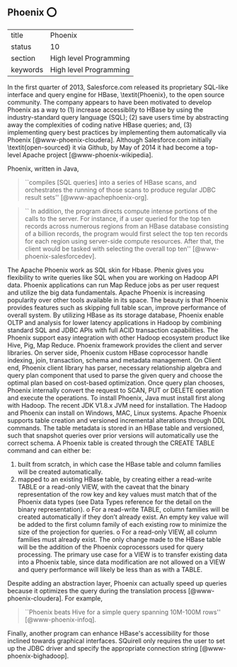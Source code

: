 ## Phoenix :o:


|          |                        |
| -------- | ---------------------- |
| title    | Phoenix                | 
| status   | 10                     |
| section  | High level Programming |
| keywords | High level Programming |



In the first quarter of 2013, Salesforce.com released its proprietary
SQL-like interface and query engine for HBase, \textit{Phoenix}, to the open
source community.  The company appears to have been motivated to
develop Phoenix as a way to (1) increase accessiblity to HBase by using
the industry-standard query language (SQL); (2) save users time by
abstracting away the complexities of coding native HBase queries; and,
(3) implementing query best practices by implementing them
automatically via Phoenix [@www-phoenix-cloudera]. Although
Salesforce.com initially \textit{open-sourced} it via Github, by May of 2014
it had become a top-level Apache project [@www-phoenix-wikipedia].

Phoenix, written in Java,

> ``compiles [SQL queries] into a series of HBase scans, and
> orchestrates the running of those scans to produce regular JDBC
> result sets'' [@www-apachephoenix-org].

> `` In addition, the program directs compute intense portions of the
> calls to the server.  For instance, if a user queried for the top
> ten records across numerous regions from an HBase database
> consisting of a billion records, the program would first select the
> top ten records for each region using server-side compute resources.
> After that, the client would be tasked with selecting the overall
> top ten'' [@www-phoenix-salesforcedev].

The Apache Phoenix work as SQL skin for Hbase. Phenix gives you flexibility to write queries like SQL when you are working on Hadoop API data. Phoenix applications can run Map Reduce jobs as per user request and utilize the big data fundamentals. Apache Phoenix is increasing popularity over other tools available in its space. The beauty is that Phoenix provides features such as skipping full table scan, improve performance of overall system. 
	By utilizing HBase as its storage database, Phoenix enable OLTP and analysis for lower latency applications in Hadoop by combining standard SQL and JDBC APIs with full ACID transaction capabilities. The Phoenix support easy integration with other Hadoop ecosystem product like Hive, Pig, Map Reduce.
	Phoenix framework provides the client and server libraries.  On server side, Phoenix custom HBase coprocessor handle indexing, join, transaction, schema and metadata management. 
	On Client end, Phoenix client library has parser, necessary relationship algebra and query plan component that used to parse the given query and choose the optimal plan based on cost-based optimization. Once query plan chooses, Phoenix internally convert the request to SCAN, PUT or DELETE operation and execute the operations.
	To install Phoenix, Java must install first along with Hadoop. The recent JDK V1.8.x JVM need for installation. The Hadoop and Phoenix can install on Windows, MAC,  Linux systems. 
	Apache Phoenix supports table creation and versioned incremental alterations through DDL commands. The table metadata is stored in an HBase table and versioned, such that snapshot queries over prior versions will automatically use the correct schema.
	A Phoenix table is created through the CREATE TABLE command and can either be:
1.	built from scratch, in which case the HBase table and column families will be created automatically.
2.	mapped to an existing HBase table, by creating either a read-write TABLE or a read-only VIEW, with the caveat that the binary representation of the row key and key values must match that of the Phoenix data types (see Data Types reference for the detail on the binary representation).
o	For a read-write TABLE, column families will be created automatically if they don’t already exist. An empty key value will be added to the first column family of each existing row to minimize the size of the projection for queries.
o	For a read-only VIEW, all column families must already exist. The only change made to the HBase table will be the addition of the Phoenix coprocessors used for query processing. The primary use case for a VIEW is to transfer existing data into a Phoenix table, since data modification are not allowed on a VIEW and query performance will likely be less than as with a TABLE.


Despite adding an abstraction layer, Phoenix can actually speed up
queries because it optimizes the query during the translation
process [@www-phoenix-cloudera]. For example,

> ``Phoenix beats Hive for a simple query spanning 10M-100M rows'' [@www-phoenix-infoq].

Finally, another program can enhance HBase's accessibility for those
inclined towards graphical interfaces.  SQuirell only requires the
user to set up the JDBC driver and specify the appropriate connection
string [@www-phoenix-bighadoop].



